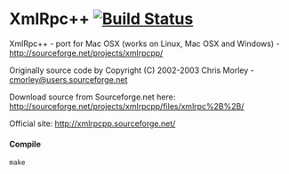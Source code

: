 XmlRpc++ [![Build Status](https://travis-ci.org/jaredsburrows/xml-rpcpp.png)](https://travis-ci.org/jaredsburrows/xml-rpcpp)
========

XmlRpc++ - port for Mac OSX (works on Linux, Mac OSX and Windows) - http://sourceforge.net/projects/xmlrpcpp/

Originally source code by Copyright (C) 2002-2003 Chris Morley - cmorley@users.sourceforge.net

Download source from Sourceforge.net here: http://sourceforge.net/projects/xmlrpcpp/files/xmlrpc%2B%2B/

Official site: http://xmlrpcpp.sourceforge.net/


#### Compile

    make
